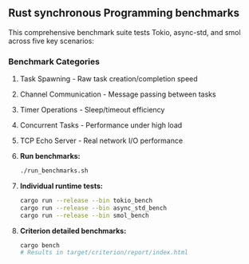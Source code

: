 ## Rust synchronous Programming benchmarks 

This comprehensive benchmark suite tests Tokio, async-std, and smol across five key scenarios:

### Benchmark Categories

1. Task Spawning - Raw task creation/completion speed
2. Channel Communication - Message passing between tasks
3. Timer Operations - Sleep/timeout efficiency
4. Concurrent Tasks - Performance under high load
5. TCP Echo Server - Real network I/O performance

1. **Run benchmarks:**
   ```bash
   ./run_benchmarks.sh
   ```

2. **Individual runtime tests:**
   ```bash
   cargo run --release --bin tokio_bench
   cargo run --release --bin async_std_bench
   cargo run --release --bin smol_bench
   ```

3. **Criterion detailed benchmarks:**
   ```bash
   cargo bench
   # Results in target/criterion/report/index.html
   ```
